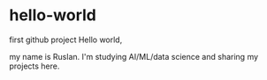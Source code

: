 # hello-world
first github project
Hello world,

my name is Ruslan. I'm studying AI/ML/data science and sharing my projects here.
